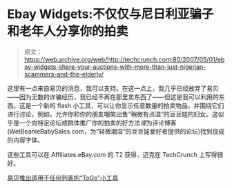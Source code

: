 # Ebay Widgets:不仅仅与尼日利亚骗子和老年人分享你的拍卖

> 原文：<https://web.archive.org/web/http://techcrunch.com:80/2007/05/01/ebay-widgets-share-your-auctions-with-more-than-just-nigerian-scammers-and-the-elderly/>

这里有一点来自易贝的消息，我可以支持。在这一点上，我几乎已经放弃了易贝——因为无数的诈骗经历，我已经不再在那里卖东西了——但这是我可以利用的东西。这是一个新的 flash 小工具，可以让你显示任意数量的拍卖物品，并围绕它们进行讨论，例如，允许你和你的朋友嘲笑出售“稍微有点湿”的豆豆娃的妇女。这似乎是一个向特定论坛或群体推广你的拍卖的好方法*或*为评论博客(WetBeanieBabySales.com，为“轻微潮湿”的豆豆娃爱好者提供的论坛)找到现成的内容字体。

这些工具可以在 Affiliates.eBay.com 的 T2 获得，迈克在 TechCrunch 上写得很好。

[易贝推出适用于任何列表的“ToGo”小工具](https://web.archive.org/web/20160102004423/http://www.techcrunch.com/2007/04/30/ebay-launches-togo-widgets-for-any-listing/)